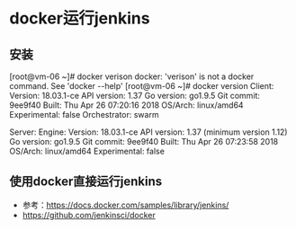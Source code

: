 # docker运行jenkins

## 安装

[root@vm-06 ~]# docker verison 
docker: 'verison' is not a docker command.
See 'docker --help'
[root@vm-06 ~]# docker version
Client:
 Version:      18.03.1-ce
 API version:  1.37
 Go version:   go1.9.5
 Git commit:   9ee9f40
 Built:        Thu Apr 26 07:20:16 2018
 OS/Arch:      linux/amd64
 Experimental: false
 Orchestrator: swarm

Server:
 Engine:
  Version:      18.03.1-ce
  API version:  1.37 (minimum version 1.12)
  Go version:   go1.9.5
  Git commit:   9ee9f40
  Built:        Thu Apr 26 07:23:58 2018
  OS/Arch:      linux/amd64
  Experimental: false


## 使用docker直接运行jenkins

- 参考：https://docs.docker.com/samples/library/jenkins/
- https://github.com/jenkinsci/docker

